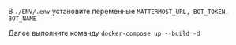 В ```./ENV/.env``` установите переменные ```MATTERMOST_URL, BOT_TOKEN, BOT_NAME```

Далее выполните команду ```docker-compose up --build -d```